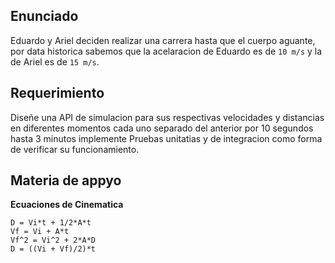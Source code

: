 ## Enunciado
Eduardo y Ariel deciden realizar una carrera hasta que el cuerpo aguante, por data historica sabemos que la acelaracion de Eduardo es de `10 m/s` y la de Ariel es de `15 m/s`.

## Requerimiento

Diseñe una API de simulacion para sus respectivas velocidades y distancias en diferentes momentos cada uno separado del anterior por 10 segundos hasta 3 minutos implemente Pruebas unitatias y de integracion como forma de verificar su funcionamiento.

## Materia de appyo

**Ecuaciones de Cinematica**

```
D = Vi*t + 1/2*A*t
Vf = Vi + A*t
Vf^2 = Vi^2 + 2*A*D
D = ((Vi + Vf)/2)*t
```